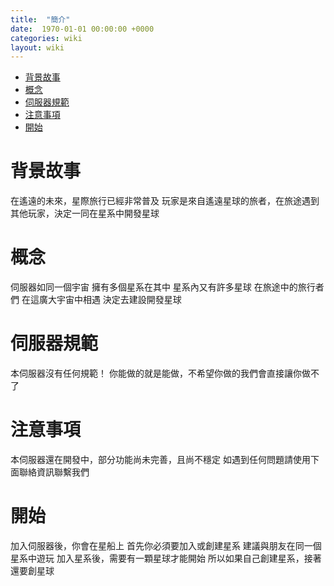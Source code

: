 ```yaml
---
title:  "簡介"
date:  1970-01-01 00:00:00 +0000
categories: wiki
layout: wiki
---
```


- [背景故事](#背景故事)
- [概念](#概念)
- [伺服器規範](#伺服器規範)
- [注意事項](#注意事項)
- [開始](#開始)

# 背景故事

在遙遠的未來，星際旅行已經非常普及
玩家是來自遙遠星球的旅者，在旅途遇到其他玩家，決定一同在星系中開發星球

# 概念

伺服器如同一個宇宙
擁有多個星系在其中
星系內又有許多星球
在旅途中的旅行者們
在這廣大宇宙中相遇
決定去建設開發星球

# 伺服器規範

本伺服器沒有任何規範！
你能做的就是能做，不希望你做的我們會直接讓你做不了

# 注意事項

本伺服器還在開發中，部分功能尚未完善，且尚不穩定
如遇到任何問題請使用下面聯絡資訊聯繫我們

# 開始

加入伺服器後，你會在星船上
首先你必須要加入或創建星系
建議與朋友在同一個星系中遊玩
加入星系後，需要有一顆星球才能開始
所以如果自己創建星系，接著還要創星球